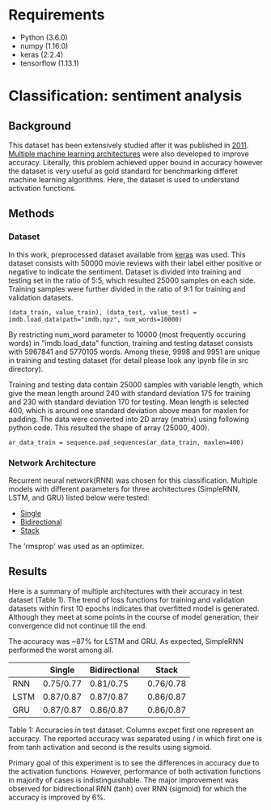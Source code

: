 # **Requirements** 
* Python (3.6.0)
* numpy (1.16.0)
* keras (2.2.4) 
* tensorflow (1.13.1)

# **Classification: sentiment analysis** 

## **Background**
This dataset has been extensively studied after it was published in 
[2011](http://ai.stanford.edu/~amaas/papers/wvSent_acl2011.pdf). [Multiple 
machine learning architectures](https://www.kaggle.com/c/word2vec-nlp-tutorial/data) 
were also developed to improve accuracy. 
Literally, this problem achieved upper bound in accuracy however the dataset is 
very useful as gold standard for benchmarking differet machine learning algorithms. 
Here, the dataset is used to understand activation functions.

## **Methods** 

### **Dataset** 
In this work, preprocessed dataset available from [keras](https://keras.io/datasets/) was used. 
This dataset consists with 50000 movie reviews with their label either positive or negative to 
indicate the sentiment. Dataset is divided into training and testing set in the ratio of 5:5, 
which resulted 25000 samples on each side. Training samples were further divided in the 
ratio of 9:1 for training and validation datasets. 

```
(data_train, value_train), (data_test, value_test) = imdb.load_data(path="imdb.npz", num_words=10000)
```
By restricting num_word parameter to 10000 (most frequently occuring words) in "imdb.load_data" function, 
training and testing dataset consists with 5967841 and 5770105 words. 
Among these, 9998 and 9951 are unique in training and testing dataset 
(for detail please look any ipynb file in src directory).

Training and testing data contain 25000 samples with variable length, which give the mean length
around 240 with standard deviation 175 for training and 230 with standard
deviation 170 for testing.  Mean length is selected 400, which is around one standard
deviation above mean for maxlen for padding. The data were converted into 2D array (matrix) 
using following python code. This resulted the shape of array (25000, 400). 
```
ar_data_train = sequence.pad_sequences(ar_data_train, maxlen=400) 
```
### **Network Architecture** 
Recurrent neural network(RNN) was chosen for this classification. Multiple models with different 
parameters for three architectures (SimpleRNN, LSTM, and GRU) listed below were tested:
* [Single](https://bit.ly/30MOnRq)
* [Bidirectional](https://bit.ly/32c3WSR)
* [Stack](https://bit.ly/2PgwJnv)

The 'rmsprop' was used as an optimizer. 

## **Results** 
Here is a summary of multiple architectures with their accuracy in test 
dataset (Table 1).  The trend of loss functions for training and validation 
datasets within first 10 epochs indicates that overfitted model is generated. 
Although they meet at some points in the course of model generation, 
their convergence did not continue till the end. 

The accuracy was ~87% for LSTM and GRU. As expected, SimpleRNN performed the worst among all. 

|                      |  Single        | Bidirectional  | Stack       | 
|----------------------|----------------|----------------|-------------|
| RNN                  | 0.75/0.77      | 0.81/0.75      | 0.76/0.78   |
| LSTM                 | 0.87/0.87      | 0.87/0.87      | 0.86/0.87   |
| GRU                  | 0.87/0.87      | 0.86/0.87      | 0.86/0.87   |

Table 1: Accuracies in test dataset. Columns excpet first one represent an accuracy. 
The reported accuracy was separated using / in which first one is from
tanh activation and second is the results using sigmoid. 

Primary goal of this experiment is to see the differences in accuracy due to the activation functions.
However, performance of both activation functions in majority of cases is indistinguishable. The
major improvement was observed for bidirectional RNN (tanh) over RNN (sigmoid)
for which the accuracy is improved by 6%.  
